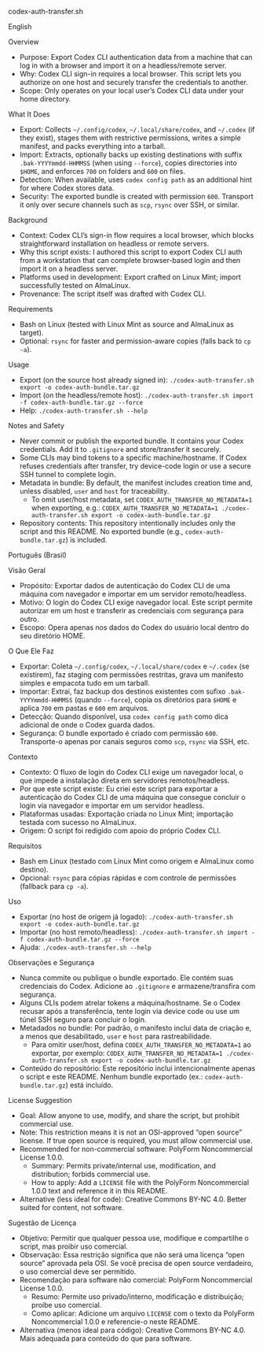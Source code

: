 codex-auth-transfer.sh

English

Overview

- Purpose: Export Codex CLI authentication data from a machine that can log in with a browser and import it on a headless/remote server.
- Why: Codex CLI sign-in requires a local browser. This script lets you authorize on one host and securely transfer the credentials to another.
- Scope: Only operates on your local user’s Codex CLI data under your home directory.

What It Does

- Export: Collects `~/.config/codex`, `~/.local/share/codex`, and `~/.codex` (if they exist), stages them with restrictive permissions, writes a simple manifest, and packs everything into a tarball.
- Import: Extracts, optionally backs up existing destinations with suffix `.bak-YYYYmmdd-HHMMSS` (when using `--force`), copies directories into `$HOME`, and enforces `700` on folders and `600` on files.
- Detection: When available, uses `codex config path` as an additional hint for where Codex stores data.
- Security: The exported bundle is created with permission `600`. Transport it only over secure channels such as `scp`, `rsync` over SSH, or similar.

Background

- Context: Codex CLI’s sign-in flow requires a local browser, which blocks straightforward installation on headless or remote servers.
- Why this script exists: I authored this script to export Codex CLI auth from a workstation that can complete browser-based login and then import it on a headless server.
- Platforms used in development: Export crafted on Linux Mint; import successfully tested on AlmaLinux.
- Provenance: The script itself was drafted with Codex CLI.

Requirements

- Bash on Linux (tested with Linux Mint as source and AlmaLinux as target).
- Optional: `rsync` for faster and permission-aware copies (falls back to `cp -a`).

Usage

- Export (on the source host already signed in):
  `./codex-auth-transfer.sh export -o codex-auth-bundle.tar.gz`
- Import (on the headless/remote host):
  `./codex-auth-transfer.sh import -f codex-auth-bundle.tar.gz --force`
- Help:
  `./codex-auth-transfer.sh --help`

Notes and Safety

- Never commit or publish the exported bundle. It contains your Codex credentials. Add it to `.gitignore` and store/transfer it securely.
- Some CLIs may bind tokens to a specific machine/hostname. If Codex refuses credentials after transfer, try device-code login or use a secure SSH tunnel to complete login.
- Metadata in bundle: By default, the manifest includes creation time and, unless disabled, `user` and `host` for traceability.
  - To omit user/host metadata, set `CODEX_AUTH_TRANSFER_NO_METADATA=1` when exporting, e.g.:
    `CODEX_AUTH_TRANSFER_NO_METADATA=1 ./codex-auth-transfer.sh export -o codex-auth-bundle.tar.gz`
 - Repository contents: This repository intentionally includes only the script and this README. No exported bundle (e.g., `codex-auth-bundle.tar.gz`) is included.

Português (Brasil)

Visão Geral

- Propósito: Exportar dados de autenticação do Codex CLI de uma máquina com navegador e importar em um servidor remoto/headless.
- Motivo: O login do Codex CLI exige navegador local. Este script permite autorizar em um host e transferir as credenciais com segurança para outro.
- Escopo: Opera apenas nos dados do Codex do usuário local dentro do seu diretório HOME.

O Que Ele Faz

- Exportar: Coleta `~/.config/codex`, `~/.local/share/codex` e `~/.codex` (se existirem), faz staging com permissões restritas, grava um manifesto simples e empacota tudo em um tarball.
- Importar: Extrai, faz backup dos destinos existentes com sufixo `.bak-YYYYmmdd-HHMMSS` (quando `--force`), copia os diretórios para `$HOME` e aplica `700` em pastas e `600` em arquivos.
- Detecção: Quando disponível, usa `codex config path` como dica adicional de onde o Codex guarda dados.
- Segurança: O bundle exportado é criado com permissão `600`. Transporte-o apenas por canais seguros como `scp`, `rsync` via SSH, etc.

Contexto

- Contexto: O fluxo de login do Codex CLI exige um navegador local, o que impede a instalação direta em servidores remotos/headless.
- Por que este script existe: Eu criei este script para exportar a autenticação do Codex CLI de uma máquina que consegue concluir o login via navegador e importar em um servidor headless.
- Plataformas usadas: Exportação criada no Linux Mint; importação testada com sucesso no AlmaLinux.
- Origem: O script foi redigido com apoio do próprio Codex CLI.

Requisitos

- Bash em Linux (testado com Linux Mint como origem e AlmaLinux como destino).
- Opcional: `rsync` para cópias rápidas e com controle de permissões (fallback para `cp -a`).

Uso

- Exportar (no host de origem já logado):
  `./codex-auth-transfer.sh export -o codex-auth-bundle.tar.gz`
- Importar (no host remoto/headless):
  `./codex-auth-transfer.sh import -f codex-auth-bundle.tar.gz --force`
- Ajuda:
  `./codex-auth-transfer.sh --help`

Observações e Segurança

- Nunca commite ou publique o bundle exportado. Ele contém suas credenciais do Codex. Adicione ao `.gitignore` e armazene/transfira com segurança.
- Alguns CLIs podem atrelar tokens a máquina/hostname. Se o Codex recusar após a transferência, tente login via device code ou use um túnel SSH seguro para concluir o login.
- Metadados no bundle: Por padrão, o manifesto inclui data de criação e, a menos que desabilitado, `user` e `host` para rastreabilidade.
  - Para omitir user/host, defina `CODEX_AUTH_TRANSFER_NO_METADATA=1` ao exportar, por exemplo:
    `CODEX_AUTH_TRANSFER_NO_METADATA=1 ./codex-auth-transfer.sh export -o codex-auth-bundle.tar.gz`
 - Conteúdo do repositório: Este repositório inclui intencionalmente apenas o script e este README. Nenhum bundle exportado (ex.: `codex-auth-bundle.tar.gz`) está incluído.

License Suggestion

- Goal: Allow anyone to use, modify, and share the script, but prohibit commercial use.
- Note: This restriction means it is not an OSI-approved “open source” license. If true open source is required, you must allow commercial use.
- Recommended for non-commercial software: PolyForm Noncommercial License 1.0.0.
  - Summary: Permits private/internal use, modification, and distribution; forbids commercial use.
  - How to apply: Add a `LICENSE` file with the PolyForm Noncommercial 1.0.0 text and reference it in this README.
- Alternative (less ideal for code): Creative Commons BY-NC 4.0. Better suited for content, not software.

Sugestão de Licença

- Objetivo: Permitir que qualquer pessoa use, modifique e compartilhe o script, mas proibir uso comercial.
- Observação: Essa restrição significa que não será uma licença “open source” aprovada pela OSI. Se você precisa de open source verdadeiro, o uso comercial deve ser permitido.
- Recomendação para software não comercial: PolyForm Noncommercial License 1.0.0.
  - Resumo: Permite uso privado/interno, modificação e distribuição; proíbe uso comercial.
  - Como aplicar: Adicione um arquivo `LICENSE` com o texto da PolyForm Noncommercial 1.0.0 e referencie-o neste README.
- Alternativa (menos ideal para código): Creative Commons BY-NC 4.0. Mais adequada para conteúdo do que para software.
